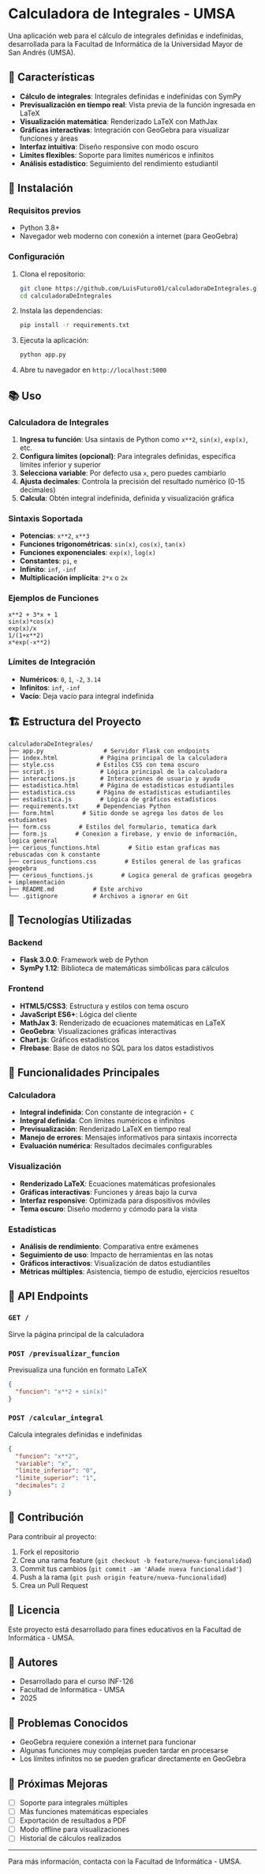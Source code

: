 # Calculadora de Integrales - UMSA

Una aplicación web para el cálculo de integrales definidas e indefinidas, desarrollada para la Facultad de Informática de la Universidad Mayor de San Andrés (UMSA).

## 🔧 Características

- **Cálculo de integrales**: Integrales definidas e indefinidas con SymPy
- **Previsualización en tiempo real**: Vista previa de la función ingresada en LaTeX
- **Visualización matemática**: Renderizado LaTeX con MathJax
- **Gráficas interactivas**: Integración con GeoGebra para visualizar funciones y áreas
- **Interfaz intuitiva**: Diseño responsive con modo oscuro
- **Límites flexibles**: Soporte para límites numéricos e infinitos
- **Análisis estadístico**: Seguimiento del rendimiento estudiantil

## 🚀 Instalación

### Requisitos previos
- Python 3.8+
- Navegador web moderno con conexión a internet (para GeoGebra)

### Configuración
1. Clona el repositorio:
   ```bash
   git clone https://github.com/LuisFuturo01/calculadoraDeIntegrales.git
   cd calculadoraDeIntegrales
   ```

2. Instala las dependencias:
   ```bash
   pip install -r requirements.txt
   ```

3. Ejecuta la aplicación:
   ```bash
   python app.py
   ```

4. Abre tu navegador en `http://localhost:5000`

## 📚 Uso

### Calculadora de Integrales
1. **Ingresa tu función**: Usa sintaxis de Python como `x**2`, `sin(x)`, `exp(x)`, etc.
2. **Configura límites (opcional)**: Para integrales definidas, especifica límites inferior y superior
3. **Selecciona variable**: Por defecto usa `x`, pero puedes cambiarlo
4. **Ajusta decimales**: Controla la precisión del resultado numérico (0-15 decimales)
5. **Calcula**: Obtén integral indefinida, definida y visualización gráfica

### Sintaxis Soportada
- **Potencias**: `x**2`, `x**3`
- **Funciones trigonométricas**: `sin(x)`, `cos(x)`, `tan(x)`
- **Funciones exponenciales**: `exp(x)`, `log(x)`
- **Constantes**: `pi`, `e`
- **Infinito**: `inf`, `-inf`
- **Multiplicación implícita**: `2*x` o `2x`

### Ejemplos de Funciones
```
x**2 + 3*x + 1
sin(x)*cos(x)
exp(x)/x
1/(1+x**2)
x*exp(-x**2)
```

### Límites de Integración
- **Numéricos**: `0`, `1`, `-2`, `3.14`
- **Infinitos**: `inf`, `-inf`
- **Vacío**: Deja vacío para integral indefinida

## 🏗️ Estructura del Proyecto

```
calculadoraDeIntegrales/
├── app.py                 # Servidor Flask con endpoints
├── index.html            # Página principal de la calculadora
├── style.css            # Estilos CSS con tema oscuro
├── script.js             # Lógica principal de la calculadora
├── interactions.js       # Interacciones de usuario y ayuda
├── estadistica.html      # Página de estadísticas estudiantiles
├── estadistica.css      # Página de estadísticas estudiantiles
├── estadistica.js        # Lógica de gráficos estadísticos
├── requirements.txt     # Dependencias Python
├── form.html        # Sitio donde se agrega los datos de los estudiantes
├── form.css        # Estilos del formulario, tematica dark
├── form.js        # Conexion a firebase, y envio de información, logica general
├── cerious_functions.html        # Sitio estan graficas mas rebuscadas con k constante
├── cerious_functions.css        # Estilos general de las graficas geogebra
├── cerious_functions.js        # Logica general de graficas geogebra + implementación
├── README.md           # Este archivo
└── .gitignore          # Archivos a ignorar en Git
```

## 🔬 Tecnologías Utilizadas

### Backend
- **Flask 3.0.0**: Framework web de Python
- **SymPy 1.12**: Biblioteca de matemáticas simbólicas para cálculos

### Frontend
- **HTML5/CSS3**: Estructura y estilos con tema oscuro
- **JavaScript ES6+**: Lógica del cliente
- **MathJax 3**: Renderizado de ecuaciones matemáticas en LaTeX
- **GeoGebra**: Visualizaciones gráficas interactivas
- **Chart.js**: Gráficos estadísticos
- **FIrebase**: Base de datos no SQL para los datos estadistivos

## 🎯 Funcionalidades Principales

### Calculadora
- **Integral indefinida**: Con constante de integración `+ C`
- **Integral definida**: Con límites numéricos e infinitos
- **Previsualización**: Renderizado LaTeX en tiempo real
- **Manejo de errores**: Mensajes informativos para sintaxis incorrecta
- **Evaluación numérica**: Resultados decimales configurables

### Visualización
- **Renderizado LaTeX**: Ecuaciones matemáticas profesionales
- **Gráficas interactivas**: Funciones y áreas bajo la curva
- **Interfaz responsive**: Optimizada para dispositivos móviles
- **Tema oscuro**: Diseño moderno y cómodo para la vista

### Estadísticas
- **Análisis de rendimiento**: Comparativa entre exámenes
- **Seguimiento de uso**: Impacto de herramientas en las notas
- **Gráficos interactivos**: Visualización de datos estudiantiles
- **Métricas múltiples**: Asistencia, tiempo de estudio, ejercicios resueltos

## 🔧 API Endpoints

### `GET /`
Sirve la página principal de la calculadora

### `POST /previsualizar_funcion`
Previsualiza una función en formato LaTeX
```json
{
  "funcion": "x**2 + sin(x)"
}
```

### `POST /calcular_integral`
Calcula integrales definidas e indefinidas
```json
{
  "funcion": "x**2",
  "variable": "x",
  "limite_inferior": "0",
  "limite_superior": "1",
  "decimales": 2
}
```

## 🤝 Contribución

Para contribuir al proyecto:

1. Fork el repositorio
2. Crea una rama feature (`git checkout -b feature/nueva-funcionalidad`)
3. Commit tus cambios (`git commit -am 'Añade nueva funcionalidad'`)
4. Push a la rama (`git push origin feature/nueva-funcionalidad`)
5. Crea un Pull Request

## 📝 Licencia

Este proyecto está desarrollado para fines educativos en la Facultad de Informática - UMSA.

## 👥 Autores

- Desarrollado para el curso INF-126
- Facultad de Informática - UMSA
- 2025

## 🐛 Problemas Conocidos

- GeoGebra requiere conexión a internet para funcionar
- Algunas funciones muy complejas pueden tardar en procesarse
- Los límites infinitos no se pueden graficar directamente en GeoGebra

## 🔄 Próximas Mejoras

- [ ] Soporte para integrales múltiples
- [ ] Más funciones matemáticas especiales
- [ ] Exportación de resultados a PDF
- [ ] Modo offline para visualizaciones
- [ ] Historial de cálculos realizados

---

Para más información, contacta con la Facultad de Informática - UMSA.
